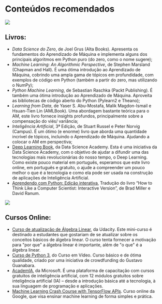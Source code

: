 # Conteúdos recomendados


![](https://images.freeimages.com/images/large-previews/1f6/books-4-1421569.jpg)
## Livros:

* _Data Science do Zero_, de Joel Grus (Alta Books). Apresenta os fundamentos do Aprendizado de Máquina e implementa alguns dos principais algoritmos em Python puro (do zero, como o nome sugere);  
* _Machine Learning: An Algorithmic Perspective_, de Stephen Marsland (Chapman and Hall). É uma ótima introdução ao Aprendizado de Máquina, cobrindo uma ampla gama de tópicos em profundidade, com exemplos de código em Python (também a partir do zero, mas utilizando o NumPy);
* _Python Machine Learning_, de Sebastian Raschka (Packt Publishing). É também uma ótima introdução  ao Aprendizado de Máquina. Aproveita as bibliotecas de código aberto do Python (Pylearn2 e Theano);  
* _Learning from Data_, de Yaser S. Abu-Mostafa, Malik Magdon-Ismail e Hsuan-Tien Lin (AMLBook). Uma abordagem bastante teórica para o AM, este livro fornece insights profundos, principalmente sobre a compensação do viés/ variância;
* _Inteligência Artificial_, 3ª Edição, de Stuart Russel e Peter Norvig (Campus). É um ótimo (e enorme) livro que aborda uma quantidade incrível de tópicos, incluindo o Aprendizado de Máquina. Ajudando a colocar o AM em perspectiva;
* [Deep Learning Book](http://deeplearningbook.com.br/), da Data Science Academy. Esta é uma iniciativa da Data Science Academy, com o objetivo de ajudar a difundir uma das tecnologias mais revolucionárias do nosso tempo, o Deep Learning. Como existe pouco material em português, esperamos que este livro online, em português e gratuito, o ajude a compreender um pouco melhor o que é a tecnologia e como ela pode ser usada na construção de aplicações de Inteligência Artificial. 
* [Aprendendo com Python: Edição interativa](https://panda.ime.usp.br/pensepy/static/pensepy/index.html), Tradução do livro “How to Think Like a Computer Scientist: Interactive Version”, de Brad Miller e David Ranum. 

![](https://fredmendes.com.br/wp/wp-content/uploads/2018/11/video.png)
## Cursos Online:

* [Curso de atualização de Álgebra Linear](https://www.udacity.com/course/linear-algebra-refresher-course--ud953), da Udacity. 
Este mini-curso é destinado a estudantes que gostariam de se atualizar sobre os conceitos básicos de álgebra linear. O curso tenta fornecer a motivação para "por que" a álgebra linear é importante, além de "o que" é a álgebra linear.
* [Curso de Python 3](https://www.youtube.com/playlist?list=PLHz_AreHm4dlKP6QQCekuIPky1CiwmdI6), do Curso em Vídeo. Curso básico e de ótima qualidade, criado por uma iniciativa de crowdfunding do Gustavo Guanabara.
* [AcademIA](https://www.microsoft.com/pt-br/academia#coreui-contentplacement-9ok5ms4), da Microsoft. É uma plataforma de capacitação com cursos gratuitos de inteligência artificial, com 12 módulos gratuitos sobre inteligência artificial (IA) – desde a introdução básica até a tecnologia, à sua linguagem de programação e aplicações.
* [Machine Learning Crash Course with TensorFlow APIs](https://developers.google.com/machine-learning/crash-course/). Curso online da Google, que visa ensinar machine learning de forma simples e prática.

